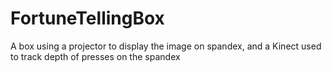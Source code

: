 # FortuneTellingBox
A box using a projector to display the image on spandex, and a Kinect used to track depth of presses on the spandex

